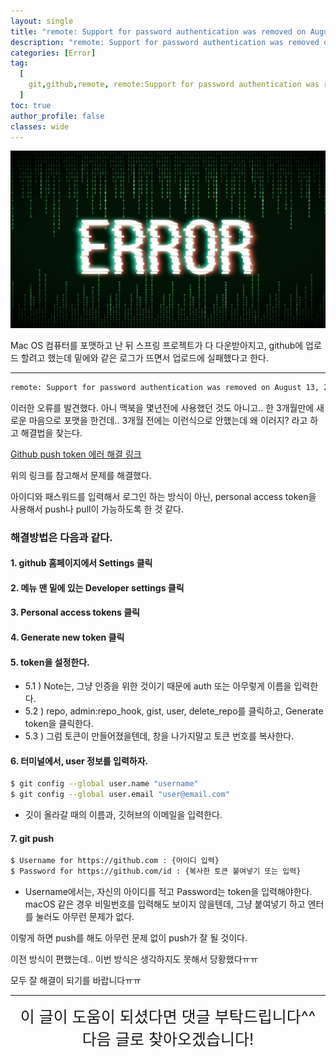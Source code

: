 ```yaml
---
layout: single
title: "remote: Support for password authentication was removed on August 13, 2021. Please use a personal access token instead. 해결방법"
description: "remote: Support for password authentication was removed on August 13, 2021. Please use a personal access token instead. 해결방법"
categories: [Error]
tag:
  [
    git,github,remote, remote:Support for password authentication was removed on August 13, 2021. Please use a personal access token instead., terminal
  ]
toc: true
author_profile: false
classes: wide
---
```


![](/assets/img/etc/error.png)

Mac OS 컴퓨터를 포맷하고 난 뒤 스프링 프로젝트가 다 다운받아지고, github에 업로드 할려고 했는데
밑에와 같은 로그가 뜨면서 업로드에 실패했다고 한다.

---

```bash
remote: Support for password authentication was removed on August 13, 2021. Please use a personal access token instead.
```
이러한 오류를 발견했다. 아니 맥북을 몇년전에 사용했던 것도 아니고.. 한 3개월만에 새로운 마음으로 포맷을 한건데.. 3개월 전에는 이런식으로 안했는데 왜 이러지? 라고 하고 해결법을 찾는다.

[Github push token 에러 해결 링크](https://hyeo-noo.tistory.com/184)

위의 링크를 참고해서 문제를 해결했다.

아이디와 패스워드를 입력해서 로그인 하는 방식이 아닌, personal access token을 사용해서 push나 pull이 가능하도록 한 것 같다.

### 해결방법은 다음과 같다.

#### 1. github 홈페이지에서 Settings 클릭

#### 2. 메뉴 맨 밑에 있는 Developer settings 클릭

#### 3. Personal access tokens 클릭

#### 4. Generate new token 클릭

#### 5. token을 설정한다.

- 5.1 ) Note는, 그냥 인증을 위한 것이기 때문에 auth 또는 아무렇게 이름을 입력한다.
- 5.2 ) repo, admin:repo_hook, gist, user, delete_repo를 클릭하고, Generate token을 클릭한다.
- 5.3 ) 그럼 토큰이 만들어졌을텐데, 창을 나가지말고 토큰 번호를 복사한다.

#### 6. 터미널에서, user 정보를 입력하자.

```bash
$ git config --global user.name "username"
$ git config --global user.email "user@email.com"
```

- 깃이 올라갈 때의 이름과, 깃허브의 이메일을 입력한다.

#### 7. git push

```bash
$ Username for https://github.com : {아이디 입력}
$ Password for https://github.com/id : {복사한 토큰 붙여넣기 또는 입력}
```

- Username에서는, 자신의 아이디를 적고 Password는 token을 입력해야한다. macOS 같은 경우 비밀번호를 입력해도 보이지 않을텐데, 그냥 붙여넣기 하고 엔터를 눌러도 아무런 문제가 없다.

이렇게 하면 push를 해도 아무런 문제 없이 push가 잘 될 것이다.

이전 방식이 편했는데.. 이번 방식은 생각하지도 못해서 당황했다ㅠㅠ

모두 잘 해결이 되기를 바랍니다ㅠㅠ

---

<div style="font-size:25px; text-align:center">
이 글이 도움이 되셨다면 댓글 부탁드립니다^^<br>
다음 글로 찾아오겠습니다!
</div>
